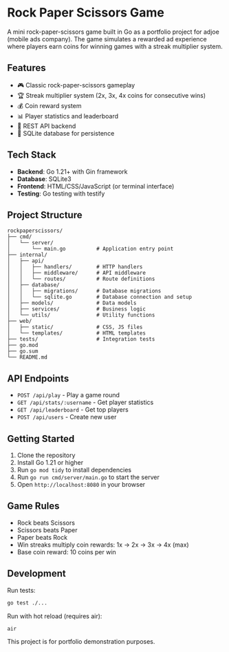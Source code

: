 # Rock Paper Scissors Game

A mini rock-paper-scissors game built in Go as a portfolio project for adjoe (mobile ads company). The game simulates a rewarded ad experience where players earn coins for winning games with a streak multiplier system.

## Features

- 🎮 Classic rock-paper-scissors gameplay
- 🏆 Streak multiplier system (2x, 3x, 4x coins for consecutive wins)
- 💰 Coin reward system
- 📊 Player statistics and leaderboard
- 🔄 REST API backend
- 💾 SQLite database for persistence

## Tech Stack

- **Backend**: Go 1.21+ with Gin framework
- **Database**: SQLite3
- **Frontend**: HTML/CSS/JavaScript (or terminal interface)
- **Testing**: Go testing with testify

## Project Structure

```
rockpaperscissors/
├── cmd/
│   └── server/
│       └── main.go          # Application entry point
├── internal/
│   ├── api/
│   │   ├── handlers/        # HTTP handlers
│   │   ├── middleware/      # API middleware
│   │   └── routes/          # Route definitions
│   ├── database/
│   │   ├── migrations/      # Database migrations
│   │   └── sqlite.go        # Database connection and setup
│   ├── models/              # Data models
│   ├── services/            # Business logic
│   └── utils/               # Utility functions
├── web/
│   ├── static/              # CSS, JS files
│   └── templates/           # HTML templates
├── tests/                   # Integration tests
├── go.mod
├── go.sum
└── README.md
```

## API Endpoints

- `POST /api/play` - Play a game round
- `GET /api/stats/:username` - Get player statistics
- `GET /api/leaderboard` - Get top players
- `POST /api/users` - Create new user

## Getting Started

1. Clone the repository
2. Install Go 1.21 or higher
3. Run `go mod tidy` to install dependencies
4. Run `go run cmd/server/main.go` to start the server
5. Open `http://localhost:8080` in your browser

## Game Rules

- Rock beats Scissors
- Scissors beats Paper
- Paper beats Rock
- Win streaks multiply coin rewards: 1x → 2x → 3x → 4x (max)
- Base coin reward: 10 coins per win

## Development

Run tests:
```bash
go test ./...
```

Run with hot reload (requires air):
```bash
air
```


This project is for portfolio demonstration purposes. 